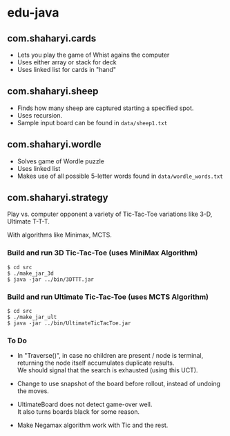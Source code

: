 # edu-java

## com.shaharyi.cards
* Lets you play the game of Whist agains the computer
* Uses either array or stack for deck
* Uses linked list for cards in "hand"

## com.shaharyi.sheep
* Finds how many sheep are captured starting a specified spot.
* Uses recursion.
* Sample input board can be found in `data/sheep1.txt`

## com.shaharyi.wordle
* Solves game of Wordle puzzle
* Uses linked list
* Makes use of all possible 5-letter words found in `data/wordle_words.txt`

## com.shaharyi.strategy

Play vs. computer opponent a variety of Tic-Tac-Toe variations like 3-D, Ultimate T-T-T.

With algorithms like Minimax, MCTS.

### Build and run 3D Tic-Tac-Toe (uses MiniMax Algorithm)
```
$ cd src
$ ./make_jar_3d
$ java -jar ../bin/3DTTT.jar
```
### Build and run Ultimate Tic-Tac-Toe (uses MCTS Algorithm)
```
$ cd src
$ ./make_jar_ult
$ java -jar ../bin/UltimateTicTacToe.jar
```

### To Do
* In "Traverse()", in case no children are present / node is terminal, returning the node itself accumulates duplicate results.  
We should signal that the search is exhausted (using this UCT).  

* Change to use snapshot of the board before rollout, instead of undoing the moves.

* UltimateBoard does not detect game-over well.  
It also turns boards black for some reason.

* Make Negamax algorithm work with Tic and the rest.

